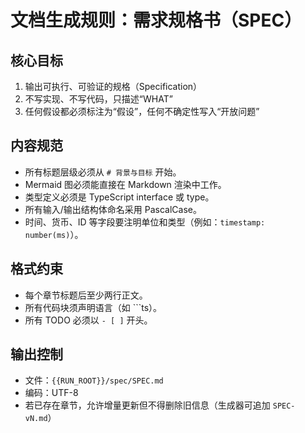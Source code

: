 # 文档生成规则：需求规格书（SPEC）

## 核心目标
1. 输出可执行、可验证的规格（Specification）
2. 不写实现、不写代码，只描述“WHAT”
3. 任何假设都必须标注为“假设”，任何不确定性写入“开放问题”

## 内容规范
- 所有标题层级必须从 `# 背景与目标` 开始。
- Mermaid 图必须能直接在 Markdown 渲染中工作。
- 类型定义必须是 TypeScript interface 或 type。
- 所有输入/输出结构体命名采用 PascalCase。
- 时间、货币、ID 等字段要注明单位和类型（例如：`timestamp: number(ms)`）。

## 格式约束
- 每个章节标题后至少两行正文。
- 所有代码块须声明语言（如 ```ts）。
- 所有 TODO 必须以 `- [ ]` 开头。

## 输出控制
- 文件：`{{RUN_ROOT}}/spec/SPEC.md`
- 编码：UTF-8
- 若已存在章节，允许增量更新但不得删除旧信息（生成器可追加 `SPEC-vN.md`）

